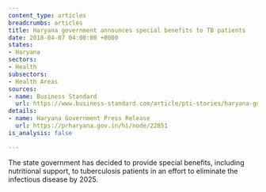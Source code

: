 ```yaml
---
content_type: articles
breadcrumbs: articles
title: Haryana government announces special benefits to TB patients
date: 2018-04-07 04:00:00 +0000
states:
- Haryana
sectors:
- Health
subsectors:
- Health Areas
sources:
- name: Business Standard
  url: https://www.business-standard.com/article/pti-stories/haryana-govt-announces-special-benefits-to-tb-patients-118040700727_1.html
details:
- name: Haryana Government Press Release
  url: https://prharyana.gov.in/hi/node/22851
is_analysis: false

---
```

The state government has decided to provide special benefits, including nutritional support, to tuberculosis patients in an effort to eliminate the infectious disease by 2025.